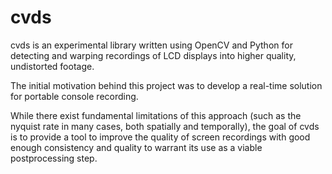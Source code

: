 # cvds #

cvds is an experimental library written using OpenCV and Python for detecting and warping recordings of LCD displays into higher quality, undistorted footage.

The initial motivation behind this project was to develop a real-time solution for portable console recording.

While there exist fundamental limitations of this approach (such as the nyquist rate in many cases, both spatially and temporally), the goal of cvds is to provide a tool to improve the quality of screen recordings with good enough consistency and quality to warrant its use as a viable postprocessing step.
